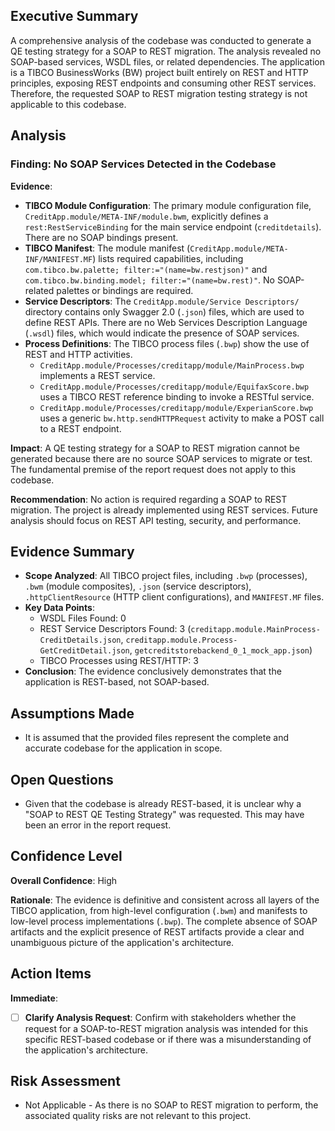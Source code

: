 ## Executive Summary

A comprehensive analysis of the codebase was conducted to generate a QE testing strategy for a SOAP to REST migration. The analysis revealed no SOAP-based services, WSDL files, or related dependencies. The application is a TIBCO BusinessWorks (BW) project built entirely on REST and HTTP principles, exposing REST endpoints and consuming other REST services. Therefore, the requested SOAP to REST migration testing strategy is not applicable to this codebase.

## Analysis

### Finding: No SOAP Services Detected in the Codebase

**Evidence**:
*   **TIBCO Module Configuration**: The primary module configuration file, `CreditApp.module/META-INF/module.bwm`, explicitly defines a `rest:RestServiceBinding` for the main service endpoint (`creditdetails`). There are no SOAP bindings present.
*   **TIBCO Manifest**: The module manifest (`CreditApp.module/META-INF/MANIFEST.MF`) lists required capabilities, including `com.tibco.bw.palette; filter:="(name=bw.restjson)"` and `com.tibco.bw.binding.model; filter:="(name=bw.rest)"`. No SOAP-related palettes or bindings are required.
*   **Service Descriptors**: The `CreditApp.module/Service Descriptors/` directory contains only Swagger 2.0 (`.json`) files, which are used to define REST APIs. There are no Web Services Description Language (`.wsdl`) files, which would indicate the presence of SOAP services.
*   **Process Definitions**: The TIBCO process files (`.bwp`) show the use of REST and HTTP activities.
    *   `CreditApp.module/Processes/creditapp/module/MainProcess.bwp` implements a REST service.
    *   `CreditApp.module/Processes/creditapp/module/EquifaxScore.bwp` uses a TIBCO REST reference binding to invoke a RESTful service.
    *   `CreditApp.module/Processes/creditapp/module/ExperianScore.bwp` uses a generic `bw.http.sendHTTPRequest` activity to make a POST call to a REST endpoint.

**Impact**:
A QE testing strategy for a SOAP to REST migration cannot be generated because there are no source SOAP services to migrate or test. The fundamental premise of the report request does not apply to this codebase.

**Recommendation**:
No action is required regarding a SOAP to REST migration. The project is already implemented using REST services. Future analysis should focus on REST API testing, security, and performance.

## Evidence Summary

*   **Scope Analyzed**: All TIBCO project files, including `.bwp` (processes), `.bwm` (module composites), `.json` (service descriptors), `.httpClientResource` (HTTP client configurations), and `MANIFEST.MF` files.
*   **Key Data Points**:
    *   WSDL Files Found: 0
    *   REST Service Descriptors Found: 3 (`creditapp.module.MainProcess-CreditDetails.json`, `creditapp.module.Process-GetCreditDetail.json`, `getcreditstorebackend_0_1_mock_app.json`)
    *   TIBCO Processes using REST/HTTP: 3
*   **Conclusion**: The evidence conclusively demonstrates that the application is REST-based, not SOAP-based.

## Assumptions Made

*   It is assumed that the provided files represent the complete and accurate codebase for the application in scope.

## Open Questions

*   Given that the codebase is already REST-based, it is unclear why a "SOAP to REST QE Testing Strategy" was requested. This may have been an error in the report request.

## Confidence Level

**Overall Confidence**: High

**Rationale**: The evidence is definitive and consistent across all layers of the TIBCO application, from high-level configuration (`.bwm`) and manifests to low-level process implementations (`.bwp`). The complete absence of SOAP artifacts and the explicit presence of REST artifacts provide a clear and unambiguous picture of the application's architecture.

## Action Items

**Immediate**:
*   [ ] **Clarify Analysis Request**: Confirm with stakeholders whether the request for a SOAP-to-REST migration analysis was intended for this specific REST-based codebase or if there was a misunderstanding of the application's architecture.

## Risk Assessment

*   Not Applicable - As there is no SOAP to REST migration to perform, the associated quality risks are not relevant to this project.
